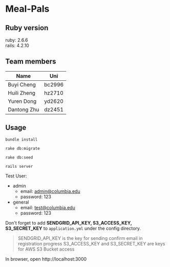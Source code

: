 # Meal-Pals

## Ruby version
ruby: 2.6.6  
rails: 4.2.10

## Team members
| Name      | Uni |
| ----------- | ----------- |
| Buyi Cheng      | bc2996       |
| Huili Zheng   | hz2710        |
| Yuren Dong   | yd2620        |
| Dantong Zhu   | dz2451        |


## Usage
```shell
bundle install

rake db:migrate

rake db:seed

rails server
```


Test User:
- admin
  - email: admin@columbia.edu
  - password: 123
- general 
  - email: test@columbia.edu
  - password: 123
  
  
Don't forget to add **SENDGRID_API_KEY, S3_ACCESS_KEY, S3_SECRET_KEY** to `application.yml` under the config directory.
> SENDGRID_API_KEY is the key for sending confirm email in registration progress
> S3_ACCESS_KEY and S3_SECRET_KEY are keys for AWS S3 Bucket access

In browser, open http://localhost:3000
